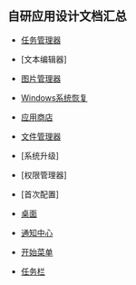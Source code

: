 ## 自研应用设计文档汇总

- [任务管理器](https://github.com/openthos/systemui-analysis/blob/master/LJH/%E4%BB%BB%E5%8A%A1%E7%AE%A1%E7%90%86%E5%99%A8%E8%AE%BE%E8%AE%A1%E5%AE%9E%E7%8E%B0%E6%96%87%E6%A1%A3.md)

- [文本编辑器]

- [图片管理器](https://github.com/openthos/systemui-analysis/blob/master/CYR/app/FotoManager.md)

- [Windows系统恢复](https://github.com/openthos/recovery-win-system-analysis)

- [应用商店](https://github.com/openthos/appstore-ota-analysis/blob/master/AppStore%E8%AE%BE%E8%AE%A1%E6%96%87%E6%A1%A3.md)

- [文件管理器](https://github.com/openthos/oto-filemanager-analysis/tree/master/doc/summary)

- [系统升级]

- [权限管理器]

- [首次配置]

- [桌面](https://github.com/openthos/desktop-analysis/tree/master/doc)

- [通知中心](https://github.com/openthos/systemui-analysis/blob/master/CYR/SystemUI%E5%AE%9E%E7%8E%B0%E9%80%BB%E8%BE%91%E5%8F%8A%E5%AF%B9%E6%AF%948.0.md)

- [开始菜单](https://github.com/openthos/systemui-analysis/blob/master/LJH/StartupMenu%E8%AE%BE%E8%AE%A1%E6%96%87%E6%A1%A3.md)

- [任务栏](https://github.com/openthos/systemui-analysis/blob/master/CYR/StatusBar%E4%B8%AD%E7%9A%84%E9%80%BB%E8%BE%91%E6%B5%81%E7%A8%8B.md)
